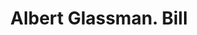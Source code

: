 ---
doi: 10.7916/D80C66VS
date_other: '1900'
date_other_textual: 1900-1909
form: printed ephemera
genre:
- Invoices
name:
- Albert Glassman
object_in_context_url: https://biggert.cul.columbia.edu/items/view/ave_biggert_00939
subject_hierarchical_geographic:
- New York, New York, United States
subject_name:
- Albert Glassman
title: Albert Glassman. Bill
sort_title: Albert Glassman. Bill
call_number: ave_biggert_00939
coordinates:
- 40.71277777777778,-74.00583333333333
pid: ave_biggert_00939
identifiers: ave_biggert_00939
thumbnail: https://derivativo-2.library.columbia.edu/iiif/2/ldpd:344430/full/!256,256/0/native.jpg
permalink: /biggert/ave_biggert_00939/
layout: iiif-image-page
---